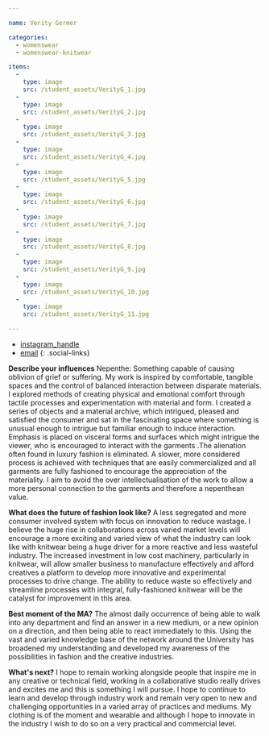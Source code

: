 ```yaml
---

name: Verity Germer

categories:
  - womenswear
  - womenswear-knitwear

items:
  -
    type: image
    src: /student_assets/VerityG_1.jpg
  -
    type: image
    src: /student_assets/VerityG_2.jpg
  -
    type: image
    src: /student_assets/VerityG_3.jpg
  -
    type: image
    src: /student_assets/VerityG_4.jpg
  -
    type: image
    src: /student_assets/VerityG_5.jpg
  -
    type: image
    src: /student_assets/VerityG_6.jpg
  -
    type: image
    src: /student_assets/VerityG_7.jpg
  -
    type: image
    src: /student_assets/VerityG_8.jpg
  -
    type: image
    src: /student_assets/VerityG_9.jpg
  -
    type: image
    src: /student_assets/VerityG_10.jpg
  -
    type: image
    src: /student_assets/VerityG_11.jpg

---
```


* [instagram_handle](https://www.instagram.com/veritycsg/)
* [email](mailto:verity.germer@network.rca.ac.uk)
{: .social-links}

**Describe your influences**
Nepenthe: Something capable of causing oblivion of grief or suffering.
My work is inspired by comfortable, tangible spaces and the control of balanced interaction between disparate materials. I explored methods of creating physical and emotional comfort through tactile processes and experimentation with material and form. I created a series of objects and a material archive, which intrigued, pleased and satisfied the consumer and sat in the fascinating space where something is unusual enough to intrigue but familiar enough to induce interaction.  Emphasis is placed on visceral forms and surfaces which might intrigue the viewer, who is encouraged to interact with the garments .The alienation often found in luxury fashion is eliminated.  A slower, more considered process is achieved with techniques that are easily commercialized and all garments are fully fashioned to encourage the appreciation of the materiality. I aim to avoid the over intellectualisation of the work to allow a more personal connection to the garments and therefore a nepenthean value.

**What does the future of fashion look like?**
A less segregated and more consumer involved system with focus on innovation to reduce wastage. I believe the huge rise in collaborations across varied market levels will encourage a more exciting and varied view of what the industry can look like with knitwear being a huge driver for a more reactive and less wasteful industry. The increased investment in low cost machinery, particularly in knitwear, will allow smaller business to manufacture effectively and afford creatives a platform to develop more innovative and experimental processes to drive change. The ability to reduce waste so effectively and streamline processes with integral, fully-fashioned knitwear will be the catalyst for improvement in this area.

**Best moment of the MA?**
The almost daily occurrence of being able to walk into any department and find an answer in a new medium, or a new opinion on a direction, and then being able to react immediately to this. Using the vast and varied knowledge base of the network around the University has broadened my understanding and developed my awareness of the possibilities in fashion and the creative industries.

**What's next?**
I hope to remain working alongside people that inspire me in any creative or technical field, working in a collaborative studio really drives and excites me and this is something I will pursue. I hope to continue to learn and develop through industry work and remain very open to new and challenging opportunities in a varied array of practices and mediums.
My clothing is of the moment and wearable and although I hope to innovate in the industry I wish to do so on a very practical and commercial level.
